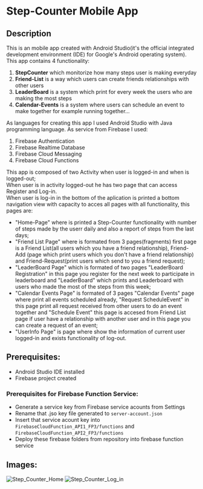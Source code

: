 # Step-Counter Mobile App

## Description
This is an mobile app created with Android Studio(it's the official integrated development environment (IDE) for Google's Android operating system).
This app contains 4 functionality:
1. **StepCounter** which monitorize how many steps user is making everyday
2. **Friend-List** is a way which users can create friends relationships with other users
3. **LeaderBoard** is a system which print for every week the users who are making the most steps
4. **Calendar-Events** is a system where users can schedule an event to make together for example running together...

As languages for creating this app I used Android Studio with Java programming language.
As service from Firebase I used:
1. Firebase Authentication
2. Firebase Realtime Database
3. Firebase Cloud Messaging
4. Firebase Cloud Functions

This app is composed of two Activity when user is logged-in and when is logged-out; <br>
When user is in activity logged-out he has two page that can access Register and Log-in. <br>
When user is log-in in the bottom of the aplication is printed a bottom navigation view with capacity to acces all pages with all functionality, this pages are: <br>
- "Home-Page" where is printed a Step-Counter functionality with number of steps made by the userr daily and also a report of steps from the last days;
- "Friend List Page" where is formated from 3 pages(fragments) first page is a Friend List(all users which you have a friend relationship),
  Friend-Add (page which print users which you don't have a friend relationship) and Friend-Request(print users which send to you a friend request);
- "LeaderBoard Page" which is formated of two pages "LeaderBoard Registration" in this page you register for the next week to participate in leaderboard
  and "LeaderBoard" which prints and Leaderboard with users who made the most of the steps from this week;
- "Calendar Events Page" is formated of 3 pages "Calendar Events" page where print all events scheduled already,
  "Request ScheduleEvent" in this page print all request received from other users to do an event together and
  "Schedule Event" this page is accesed from Friend List page if user have a relationship with another user and in this page you can create a request of an event;
- "UserInfo Page" is page where show the information of current user logged-in and exists functionality of log-out. 

## Prerequisites:
- Android Studio IDE installed 
- Firebase project created


### Prerequisites for Firebase Function Service:
- Generate a service key from Firebase service acounts from Settings
- Rename that .jso key file generated to ```server-account.json```
- Insert that service acount key into ```FirebaseCloudFunction_API1_FP3/functions``` and ```FirebaseCloudFunction_API2_FP3/functions```
- Deploy these firebase folders from repository into firebase function service


## Images:
![Step_Counter_Home](https://github.com/user-attachments/assets/215a2652-8d4d-4ffb-8e15-0c92b384be63)
![Step_Counter_Log_in](https://github.com/user-attachments/assets/5a0c539d-a197-4852-b8f0-51860dfac177)



